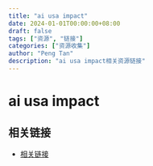 ```yaml
---
title: "ai usa impact"
date: 2024-01-01T00:00:00+08:00
draft: false
tags: ["资源", "链接"]
categories: ["资源收集"]
author: "Peng Tan"
description: "ai usa impact相关资源链接"
---
```


# ai usa impact

## 相关链接

- [相关链接](https://www.youtube.com/watch?v=0j1gcGD5DrA)
